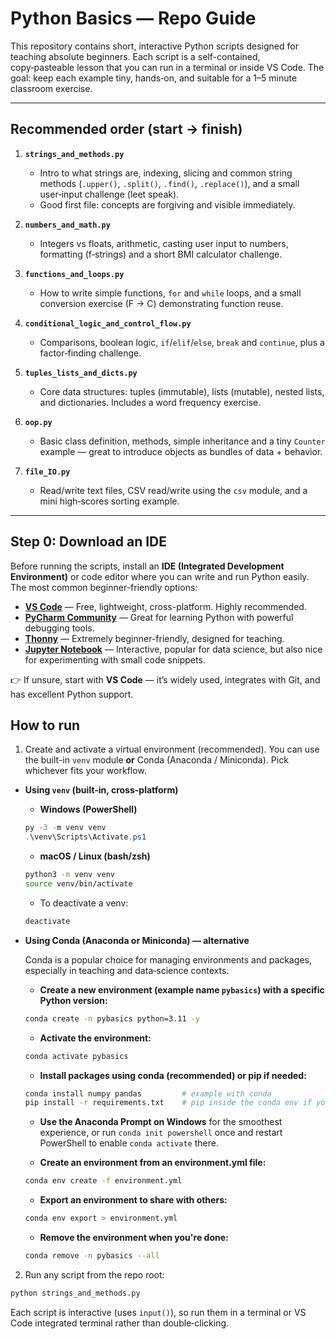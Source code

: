 # Python Basics — Repo Guide

This repository contains short, interactive Python scripts designed for teaching absolute beginners. Each script is a self-contained, copy‑pasteable lesson that you can run in a terminal or inside VS Code. The goal: keep each example tiny, hands‑on, and suitable for a 1–5 minute classroom exercise.

---

## Recommended order (start → finish)

1. **`strings_and_methods.py`**

   * Intro to what strings are, indexing, slicing and common string methods (`.upper()`, `.split()`, `.find()`, `.replace()`), and a small user‑input challenge (leet speak).
   * Good first file: concepts are forgiving and visible immediately.

2. **`numbers_and_math.py`**

   * Integers vs floats, arithmetic, casting user input to numbers, formatting (f‑strings) and a short BMI calculator challenge.

3. **`functions_and_loops.py`**

   * How to write simple functions, `for` and `while` loops, and a small conversion exercise (F → C) demonstrating function reuse.

4. **`conditional_logic_and_control_flow.py`**

   * Comparisons, boolean logic, `if`/`elif`/`else`, `break` and `continue`, plus a factor‑finding challenge.

5. **`tuples_lists_and_dicts.py`**

   * Core data structures: tuples (immutable), lists (mutable), nested lists, and dictionaries. Includes a word frequency exercise.

6. **`oop.py`**

   * Basic class definition, methods, simple inheritance and a tiny `Counter` example — great to introduce objects as bundles of data + behavior.

7. **`file_IO.py`**

   * Read/write text files, CSV read/write using the `csv` module, and a mini high‑scores sorting example.

---

## Step 0: Download an IDE

Before running the scripts, install an **IDE (Integrated Development Environment)** or code editor where you can write and run Python easily. The most common beginner-friendly options:

- **[VS Code](https://code.visualstudio.com/)** — Free, lightweight, cross-platform. Highly recommended.
- **[PyCharm Community](https://www.jetbrains.com/pycharm/download/)** — Great for learning Python with powerful debugging tools.
- **[Thonny](https://thonny.org/)** — Extremely beginner-friendly, designed for teaching.
- **[Jupyter Notebook](https://jupyter.org/)** — Interactive, popular for data science, but also nice for experimenting with small code snippets.

👉 If unsure, start with **VS Code** — it’s widely used, integrates with Git, and has excellent Python support.


## How to run

1. Create and activate a virtual environment (recommended). You can use the built-in `venv` module **or** Conda (Anaconda / Miniconda). Pick whichever fits your workflow.

* **Using `venv` (built-in, cross-platform)**

  * **Windows (PowerShell)**

  ```powershell
  py -3 -m venv venv
  .\venv\Scripts\Activate.ps1
  ```

  * **macOS / Linux (bash/zsh)**

  ```bash
  python3 -m venv venv
  source venv/bin/activate
  ```

  * To deactivate a venv:

  ```bash
  deactivate
  ```

* **Using Conda (Anaconda or Miniconda) — alternative**

  Conda is a popular choice for managing environments and packages, especially in teaching and data‑science contexts.

  * **Create a new environment (example name `pybasics`) with a specific Python version:**

  ```bash
  conda create -n pybasics python=3.11 -y
  ```

  * **Activate the environment:**

  ```bash
  conda activate pybasics
  ```

  * **Install packages using conda (recommended) or pip if needed:**

  ```bash
  conda install numpy pandas         # example with conda
  pip install -r requirements.txt    # pip inside the conda env if you need packages from PyPI
  ```

  * **Use the Anaconda Prompt on Windows** for the smoothest experience, or run `conda init powershell` once and restart PowerShell to enable `conda activate` there.

  * **Create an environment from an environment.yml file:**

  ```bash
  conda env create -f environment.yml
  ```

  * **Export an environment to share with others:**

  ```bash
  conda env export > environment.yml
  ```

  * **Remove the environment when you're done:**

  ```bash
  conda remove -n pybasics --all
  ```

2. Run any script from the repo root:

```bash
python strings_and_methods.py
```

Each script is interactive (uses `input()`), so run them in a terminal or VS Code integrated terminal rather than double‑clicking.

